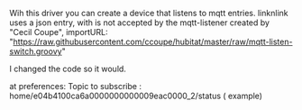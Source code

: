 Wih this driver you can create a device that listens to mqtt entries.
linknlink uses a json entry, with is not accepted by the mqtt-listener created by "Cecil Coupe", 
importURL: "https://raw.githubusercontent.com/ccoupe/hubitat/master/raw/mqtt-listen-switch.groovy"

I changed the code so it would.

at preferences: Topic to subscribe  :  home/e04b4100ca6a0000000000009eac0000_2/status  ( example)

